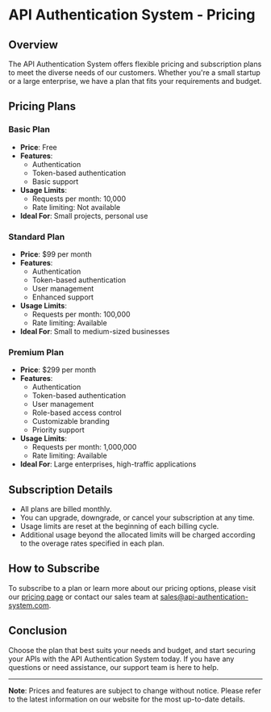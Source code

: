 # API Authentication System - Pricing

## Overview

The API Authentication System offers flexible pricing and subscription plans to meet the diverse needs of our customers. Whether you're a small startup or a large enterprise, we have a plan that fits your requirements and budget.

## Pricing Plans

### Basic Plan

- **Price**: Free
- **Features**:
  - Authentication
  - Token-based authentication
  - Basic support
- **Usage Limits**:
  - Requests per month: 10,000
  - Rate limiting: Not available
- **Ideal For**: Small projects, personal use

### Standard Plan

- **Price**: $99 per month
- **Features**:
  - Authentication
  - Token-based authentication
  - User management
  - Enhanced support
- **Usage Limits**:
  - Requests per month: 100,000
  - Rate limiting: Available
- **Ideal For**: Small to medium-sized businesses

### Premium Plan

- **Price**: $299 per month
- **Features**:
  - Authentication
  - Token-based authentication
  - User management
  - Role-based access control
  - Customizable branding
  - Priority support
- **Usage Limits**:
  - Requests per month: 1,000,000
  - Rate limiting: Available
- **Ideal For**: Large enterprises, high-traffic applications

## Subscription Details

- All plans are billed monthly.
- You can upgrade, downgrade, or cancel your subscription at any time.
- Usage limits are reset at the beginning of each billing cycle.
- Additional usage beyond the allocated limits will be charged according to the overage rates specified in each plan.

## How to Subscribe

To subscribe to a plan or learn more about our pricing options, please visit our [pricing page](https://api-authentication-system.com/pricing) or contact our sales team at [sales@api-authentication-system.com](mailto:sales@api-authentication-system.com).

## Conclusion

Choose the plan that best suits your needs and budget, and start securing your APIs with the API Authentication System today. If you have any questions or need assistance, our support team is here to help.

---

**Note**: Prices and features are subject to change without notice. Please refer to the latest information on our website for the most up-to-date details.

